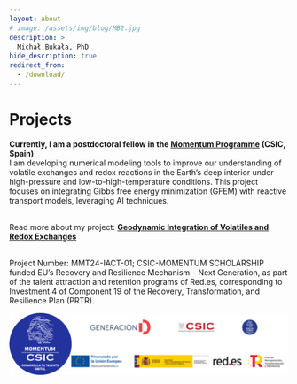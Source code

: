 ```yaml
---
layout: about
# image: /assets/img/blog/MB2.jpg
description: >
  Michał Bukała, PhD
hide_description: true
redirect_from:
  - /download/
---
```

# Projects
<b> Currently, I am a postdoctoral fellow in the [Momentum Programme](https://momentum.csic.es/en/momentum-program/) (CSIC, Spain) </b><br>
I am developing numerical modeling tools to improve our understanding of volatile exchanges and redox reactions in the Earth’s deep interior under high-pressure and low-to-high-temperature conditions. 
This project focuses on integrating Gibbs free energy minimization (GFEM) with reactive transport models, leveraging AI techniques.<br><br>

Read more about my project: <b> [Geodynamic Integration of Volatiles and Redox Exchanges](https://micbukala.github.io/research/2025-03-15-momentum/) </b><br><br>

Project Number: MMT24-IACT-01; CSIC-MOMENTUM SCHOLARSHIP funded EU’s Recovery and Resilience Mechanism – Next Generation, as part of the talent attraction and retention programs of Red.es, corresponding to Investment 4 of Component 19 of the Recovery, Transformation, and Resilience Plan (PRTR).

<img src="/assets/img/blog/momentum.png" alt="Momentum" style="width: 700px; float: center; margin-right: 45px;"> 
<br><br><br><br><br><br><br>



